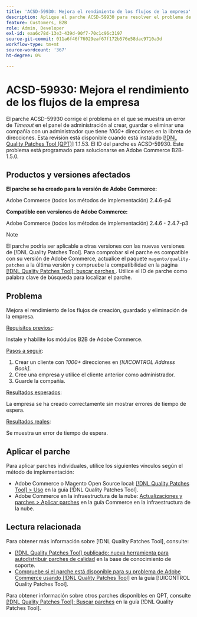 ```yaml
---
title: 'ACSD-59930: Mejora el rendimiento de los flujos de la empresa'
description: Aplique el parche ACSD-59930 para resolver el problema de Adobe Commerce en el que se muestra un error *Timeout* en el panel de administración al crear, guardar o eliminar una compañía con un administrador que tenga direcciones *1000+* en la libreta de direcciones.
feature: Customers, B2B
role: Admin, Developer
exl-id: eaa6c78d-13e3-439d-90f7-70c1c96c3197
source-git-commit: 011a6f46f76029eaf67f172b576e58dac9710a3d
workflow-type: tm+mt
source-wordcount: '367'
ht-degree: 0%

---
```


# ACSD-59930: Mejora el rendimiento de los flujos de la empresa

El parche ACSD-59930 corrige el problema en el que se muestra un error de *Timeout* en el panel de administración al crear, guardar o eliminar una compañía con un administrador que tiene *1000+* direcciones en la libreta de direcciones. Esta revisión está disponible cuando está instalado [[!DNL Quality Patches Tool (QPT)]](https://experienceleague.adobe.com/es/docs/commerce-operations/tools/quality-patches-tool/quality-patches-tool-to-self-serve-quality-patches) 1.1.53. El ID del parche es ACSD-59930. Este problema está programado para solucionarse en Adobe Commerce B2B-1.5.0.

## Productos y versiones afectados

**El parche se ha creado para la versión de Adobe Commerce:**

Adobe Commerce (todos los métodos de implementación) 2.4.6-p4

**Compatible con versiones de Adobe Commerce:**

Adobe Commerce (todos los métodos de implementación) 2.4.6 - 2.4.7-p3

>[!NOTE]
>
>El parche podría ser aplicable a otras versiones con las nuevas versiones de [!DNL Quality Patches Tool]. Para comprobar si el parche es compatible con su versión de Adobe Commerce, actualice el paquete `magento/quality-patches` a la última versión y compruebe la compatibilidad en la página [[!DNL Quality Patches Tool]: buscar parches ](https://experienceleague.adobe.com/tools/commerce-quality-patches/index.html?lang=es). Utilice el ID de parche como palabra clave de búsqueda para localizar el parche.

## Problema

Mejora el rendimiento de los flujos de creación, guardado y eliminación de la empresa.

<u>Requisitos previos:</u>:

Instale y habilite los módulos B2B de Adobe Commerce.

<u>Pasos a seguir</u>:

1. Crear un cliente con *1000+* direcciones en *[!UICONTROL Address Book]*.
1. Cree una empresa y utilice el cliente anterior como administrador.
1. Guarde la compañía.

<u>Resultados esperados</u>:

La empresa se ha creado correctamente sin mostrar errores de tiempo de espera.

<u>Resultados reales</u>:

Se muestra un error de tiempo de espera.

## Aplicar el parche

Para aplicar parches individuales, utilice los siguientes vínculos según el método de implementación:

* Adobe Commerce o Magento Open Source local: [[!DNL Quality Patches Tool] > Uso](/help/tools/quality-patches-tool/usage.md) en la guía [!DNL Quality Patches Tool].
* Adobe Commerce en la infraestructura de la nube: [Actualizaciones y parches > Aplicar parches](https://experienceleague.adobe.com/docs/commerce-cloud-service/user-guide/develop/upgrade/apply-patches.html?lang=es) en la guía Commerce en la infraestructura de la nube.

## Lectura relacionada

Para obtener más información sobre [!DNL Quality Patches Tool], consulte:

* [[!DNL Quality Patches Tool] publicado: nueva herramienta para autodistribuir parches de calidad](https://experienceleague.adobe.com/es/docs/commerce-operations/tools/quality-patches-tool/quality-patches-tool-to-self-serve-quality-patches) en la base de conocimiento de soporte.
* [Compruebe si el parche está disponible para su problema de Adobe Commerce usando [!DNL Quality Patches Tool]](/help/tools/quality-patches-tool/patches-available-in-qpt/check-patch-for-magento-issue-with-magento-quality-patches.md) en la guía [!UICONTROL Quality Patches Tool].


Para obtener información sobre otros parches disponibles en QPT, consulte [[!DNL Quality Patches Tool]: Buscar parches](https://experienceleague.adobe.com/tools/commerce-quality-patches/index.html?lang=es) en la guía [!DNL Quality Patches Tool].
